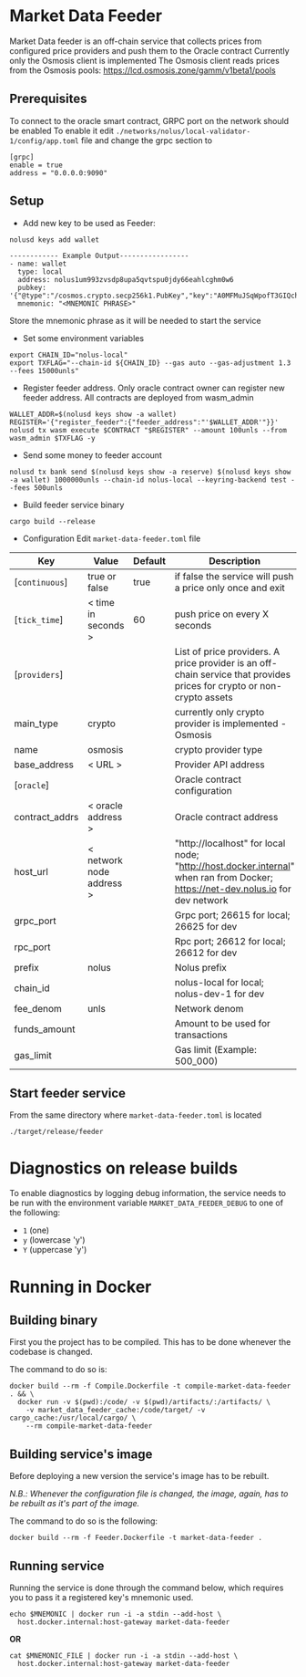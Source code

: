 # Market Data Feeder

Market Data feeder is an off-chain service that collects prices from configured price providers and push them to the
Oracle contract
Currently only the Osmosis client is implemented
The Osmosis client reads prices from the Osmosis pools: https://lcd.osmosis.zone/gamm/v1beta1/pools

## Prerequisites

To connect to the oracle smart contract, GRPC port on the network should be enabled
To enable it edit `./networks/nolus/local-validator-1/config/app.toml` file and change the grpc section to

```shell
[grpc]
enable = true
address = "0.0.0.0:9090"
```

## Setup

* Add new key to be used as Feeder:

```shell
nolusd keys add wallet

------------ Example Output-----------------
- name: wallet
  type: local
  address: nolus1um993zvsdp8upa5qvtspu0jdy66eahlcghm0w6
  pubkey: '{"@type":"/cosmos.crypto.secp256k1.PubKey","key":"A0MFMuJSqWpofT3GIQchGyL9bADlC5GEWu3QJHGL/XHZ"}'
  mnemonic: "<MNEMONIC PHRASE>"
```

Store the mnemonic phrase as it will be needed to start the service

* Set some environment variables

```shell
export CHAIN_ID="nolus-local"
export TXFLAG="--chain-id ${CHAIN_ID} --gas auto --gas-adjustment 1.3 --fees 15000unls"
```

* Register feeder address. Only oracle contract owner can register new feeder address. All contracts are deployed from
  wasm_admin

```shell
WALLET_ADDR=$(nolusd keys show -a wallet)
REGISTER='{"register_feeder":{"feeder_address":"'$WALLET_ADDR'"}}'
nolusd tx wasm execute $CONTRACT "$REGISTER" --amount 100unls --from wasm_admin $TXFLAG -y
```

* Send some money to feeder account

```shell
nolusd tx bank send $(nolusd keys show -a reserve) $(nolusd keys show -a wallet) 1000000unls --chain-id nolus-local --keyring-backend test --fees 500unls
```

* Build feeder service binary

```shell
cargo build --release
```

* Configuration
  Edit `market-data-feeder.toml` file

| Key            | Value                    | Default | Description                                                                                                                     |
|----------------|--------------------------|---------|---------------------------------------------------------------------------------------------------------------------------------|
| [`continuous`] | true or false            | true    | if false the service will push a price only once and exit                                                                       |
| [`tick_time`]  | < time in seconds >      | 60      | push price on every X seconds                                                                                                   |
| [`providers`]  |                          |         | List of price providers. A price provider is an off-chain service that provides prices for crypto or non-crypto assets          |
| main_type      | crypto                   |         | currently only crypto provider is implemented - Osmosis                                                                         |
| name           | osmosis                  |         | crypto provider type                                                                                                            |
| base_address   | < URL >                  |         | Provider API address                                                                                                            |
| [`oracle`]     |                          |         | Oracle contract configuration                                                                                                   |
| contract_addrs | < oracle address >       |         | Oracle contract address                                                                                                         |
| host_url       | < network node address > |         | "http://localhost" for local node; "http://host.docker.internal" when ran from Docker; https://net-dev.nolus.io for dev network |
| grpc_port      |                          |         | Grpc port; 26615 for local; 26625 for dev                                                                                       |
| rpc_port       |                          |         | Rpc port; 26612 for local; 26612 for dev                                                                                        |
| prefix         | nolus                    |         | Nolus prefix                                                                                                                    |
| chain_id       |                          |         | nolus-local for local; nolus-dev-1 for dev                                                                                      |
| fee_denom      | unls                     |         | Network denom                                                                                                                   |
| funds_amount   |                          |         | Amount to be used for transactions                                                                                              |
| gas_limit      |                          |         | Gas limit (Example: 500_000)                                                                                                    |

## Start feeder service

From the same directory where `market-data-feeder.toml` is located

```shell
./target/release/feeder
```

# Diagnostics on release builds

To enable diagnostics by logging debug information, the service needs to be run
with the environment variable `MARKET_DATA_FEEDER_DEBUG` to one of the following:
* `1` (one)
* `y` (lowercase 'y')
* `Y` (uppercase 'y')

# Running in Docker

## Building binary

First you the project has to be compiled.
This has to be done whenever the codebase is changed.

The command to do so is:

```shell
docker build --rm -f Compile.Dockerfile -t compile-market-data-feeder . && \
  docker run -v $(pwd):/code/ -v $(pwd)/artifacts/:/artifacts/ \
    -v market_data_feeder_cache:/code/target/ -v cargo_cache:/usr/local/cargo/ \
    --rm compile-market-data-feeder
```

## Building service's image

Before deploying a new version the service's image has to be rebuilt.

*N.B.: Whenever the configuration file is changed, the image, again,
has to be rebuilt as it's part of the image.*

The command to do so is the following:

```shell
docker build --rm -f Feeder.Dockerfile -t market-data-feeder .
```

## Running service

Running the service is done through the command below, which requires you to
pass it a registered key's mnemonic used.

```shell
echo $MNEMONIC | docker run -i -a stdin --add-host \
  host.docker.internal:host-gateway market-data-feeder
```

**OR**

```shell
cat $MNEMONIC_FILE | docker run -i -a stdin --add-host \
  host.docker.internal:host-gateway market-data-feeder
```
